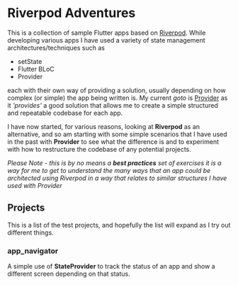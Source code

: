 # Riverpod Adventures
This is a collection of sample Flutter apps based on [Riverpod](https://riverpod.dev). While developing various apps I have used a variety of state management architectures/techniques such as

- setState
- Flutter BLoC
- Provider

each with their own way of providing a solution, usually depending on how complex (or simple) the app being written is. My current *goto* is [Provider](https://pub.dev/packages/provider) as it *'provides'* a good solution that allows me to create a simple structured and repeatable codebase for each app.

I have now started, for various reasons, looking at **Riverpod** as an alternative,  and so am starting with some simple scenarios that I have used in the past with **Provider** to see what the difference is  and to experiment with how to restructure the codebase of any potential projects.

*Please Note - this is by no means a **best practices** set of exercises it is a way for me to get to understand the many ways that an app could be architected using Riverpod in a way that relates to similar structures I have used with Provider*

## Projects

This is a list of the test projects, and hopefully the list will expand as I try out different things.

### app_navigator
A simple use of **StateProvider** to track the status of an app and show a different screen depending on that status.

